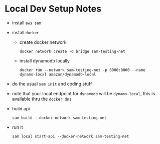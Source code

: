 # Local Dev Setup Notes
- install `aws sam`
- install `docker`
	- create docker network
	
		`docker network create -d bridge sam-testing-net`
	- install dynamodb locally

		`docker run --network sam-testing-net -p 8000:8000 --name dynamo-local amazon/dynamodb-local`
- do the usual `sam init` and coding stuff

- note that your local endpoint for `dynamodb` will be `dynamo-local`, this is available thru the `docker dns`
	
- build api

	`sam build --docker-network sam-testing-net `
	
- run it

	`sam local start-api --docker-network sam-testing-net`

		
